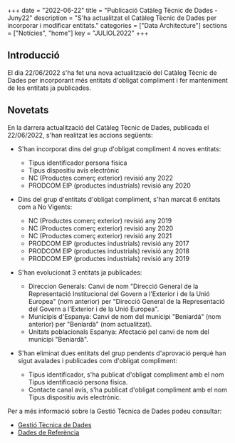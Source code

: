 +++
date        = "2022-06-22"
title       = "Publicació Catàleg Tècnic de Dades - Juny22"
description = "S'ha actualitzat el Catàleg Tècnic de Dades per incorporar i modificar entitats."
categories  = ["Data Architecture"]
sections    = ["Notícies", "home"]
key = "JULIOL2022"
+++

## Introducció

El dia 22/06/2022 s'ha fet una nova actualització del Catàleg Tècnic de Dades per incorporant més entitats d'obligat compliment i fer manteniment de les entitats ja publicades.
 
## Novetats

En la darrera actualització del Catàleg Tècnic de Dades, publicada el 22/06/2022, s'han realitzat les accions següents:

- S'han incorporat dins del grup d'obligat compliment 4 noves entitats:
  - Tipus identificador persona física
  - Tipus dispositiu avís electrònic
  - NC (Productes comerç exterior) revisió any 2022
  - PRODCOM EIP (productes industrials) revisió any 2020
  
- Dins del grup d'entitats d'obligat compliment, s'han marcat 6 entitats com a No Vigents:
  - NC (Productes comerç exterior) revisió any 2019
  - NC (Productes comerç exterior) revisió any 2020
  - NC (Productes comerç exterior) revisió any 2021
  - PRODCOM EIP (productes industrials) revisió any 2017
  - PRODCOM EIP (productes industrials) revisió any 2018
  - PRODCOM EIP (productes industrials) revisió any 2019

- S'han evolucionat 3 entitats ja publicades:
  - Direccion Generals: Canvi de nom "Direcció General de la Representació Institucional del Govern a l'Exterior i de la Unió Europea" (nom anterior) per "Direcció General de la Representació del Govern a l'Exterior i de la Unió Europea".
  - Municipis d'Espanya: Canvi de nom del municipi "Beniardá" (nom anterior) per "Beniardà" (nom actualitzat).
  - Unitats poblacionals Espanya: Afectació pel canvi de nom del municipi "Beniardà".
  
- S'han eliminat dues entitats del grup pendents d'aprovació perquè han sigut avalades i publicades com d'obligat compliment:
  - Tipus identificador, s'ha publicat d'obligat compliment amb el nom Tipus identificació persona física.
  - Contacte canal avís, s'ha publicat d'obligat compliment amb el nom Tipus dispositiu avís electrònic.
  
Per a més informació sobre la Gestió Tècnica de Dades podeu consultar:

* [Gestió Tècnica de Dades](https://canigo.ctti.gencat.cat/dadesref/gestiodades/)
* [Dades de Referència](https://canigo.ctti.gencat.cat/dadesref/dadesref/)

